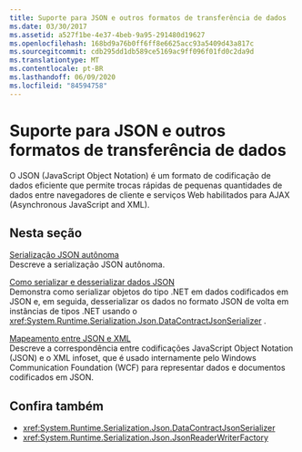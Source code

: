 ```yaml
---
title: Suporte para JSON e outros formatos de transferência de dados
ms.date: 03/30/2017
ms.assetid: a527f1be-4e37-4beb-9a95-291480d19627
ms.openlocfilehash: 168bd9a76b0ff6ff8e6625acc93a5409d43a817c
ms.sourcegitcommit: cdb295dd1db589ce5169ac9ff096f01fd0c2da9d
ms.translationtype: MT
ms.contentlocale: pt-BR
ms.lasthandoff: 06/09/2020
ms.locfileid: "84594758"
---
```

# <a name="support-for-json-and-other-data-transfer-formats"></a>Suporte para JSON e outros formatos de transferência de dados
O JSON (JavaScript Object Notation) é um formato de codificação de dados eficiente que permite trocas rápidas de pequenas quantidades de dados entre navegadores de cliente e serviços Web habilitados para AJAX (Asynchronous JavaScript and XML).  
  
## <a name="in-this-section"></a>Nesta seção  
 [Serialização JSON autônoma](stand-alone-json-serialization.md)  
 Descreve a serialização JSON autônoma.  
  
 [Como serializar e desserializar dados JSON](how-to-serialize-and-deserialize-json-data.md)  
 Demonstra como serializar objetos do tipo .NET em dados codificados em JSON e, em seguida, desserializar os dados no formato JSON de volta em instâncias de tipos .NET usando o <xref:System.Runtime.Serialization.Json.DataContractJsonSerializer> .  
  
 [Mapeamento entre JSON e XML](mapping-between-json-and-xml.md)  
 Descreve a correspondência entre codificações JavaScript Object Notation (JSON) e o XML infoset, que é usado internamente pelo Windows Communication Foundation (WCF) para representar dados e documentos codificados em JSON.  
  
## <a name="see-also"></a>Confira também

- <xref:System.Runtime.Serialization.Json.DataContractJsonSerializer>
- <xref:System.Runtime.Serialization.Json.JsonReaderWriterFactory>
